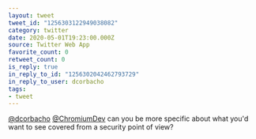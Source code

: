 ```yaml
---
layout: tweet
tweet_id: "1256303122949038082"
category: twitter
date: 2020-05-01T19:23:00.000Z
source: Twitter Web App
favorite_count: 0
retweet_count: 0
is_reply: true
in_reply_to_id: "1256302042462793729"
in_reply_to_user: dcorbacho
tags:
- tweet
---
```


[@dcorbacho](https://twitter.com/@dcorbacho) [@ChromiumDev](https://twitter.com/@ChromiumDev) can you be more specific about what you'd want to see covered from a security point of view?
